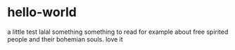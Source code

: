 # hello-world
a little test
lalal something something to read for example about free spirited people and their bohemian souls. love it
